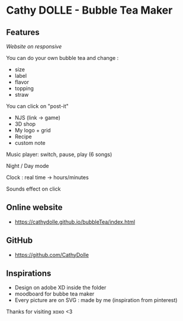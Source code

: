 # Cathy DOLLE - Bubble Tea Maker

## Features
*Website on responsive*

You can do your own bubble tea and change :
- size
- label
- flavor
- topping
- straw

You can click on "post-it"
- NJS (link -> game)
- 3D shop
- My logo + grid
- Recipe
- custom note

Music player: switch, pause, play (6 songs)

Night / Day mode

Clock : real time -> hours/minutes

Sounds effect on click 

## Online website
- https://cathydolle.github.io/bubbleTea/index.html

## GitHub 
- https://github.com/CathyDolle

## Inspirations
- Design on adobe XD inside the folder
- moodboard for bubbe tea maker
- Every picture are on SVG : made by me (inspiration from pinterest)

Thanks for visiting xoxo <3 